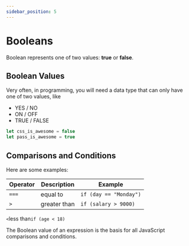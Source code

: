 ```yaml
---
sidebar_position: 5
---
```

# Booleans

 Boolean represents one of two values:  **true**  or  **false**.

## Boolean Values

Very often, in programming, you will need a data type that can only have one of two values, like

-   YES / NO
-   ON / OFF
-   TRUE / FALSE

```js
let css_is_awesome = false
let pass_is_awesome = true
```

## Comparisons and Conditions

Here are some examples:

Operator|Description|Example
-|-|-
`===`|equal to|`if (day == "Monday")`
`>`|greater than|`if (salary > 9000)`
`<`less than`if (age < 18)`

The Boolean value of an expression is the basis for all JavaScript comparisons and conditions.
